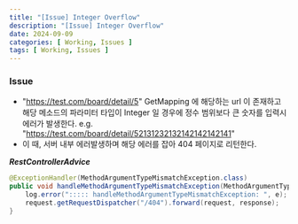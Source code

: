 ```yaml
---
title: "[Issue] Integer Overflow"
description: "[Issue] Integer Overflow"
date: 2024-09-09
categories: [ Working, Issues ]
tags: [ Working, Issues ]
---
```


### Issue

- "https://test.com/board/detail/5" GetMapping 에 해당하는 url 이 존재하고 해당 메소드의 파라미터 타입이 Integer 일 경우에 정수 범위보다 큰 숫자를 입력시 에러가 발생한다. 
    e.g. "https://test.com/board/detail/52131232132142142142141"  
- 이 때, 서버 내부 에러발생하며 해당 에러를 잡아 404 페이지로 리턴한다. 


***RestControllerAdvice***

```java
@ExceptionHandler(MethodArgumentTypeMismatchException.class)
public void handleMethodArgumentTypeMismatchException(MethodArgumentTypeMismatchException e, HttpServletRequest request, HttpServletResponse response) throws IOException, ServletException {
    log.error("::::: handleMethodArgumentTypeMismatchException: ", e);
    request.getRequestDispatcher("/404").forward(request, response);
}
```
